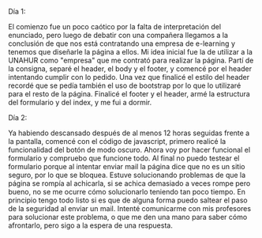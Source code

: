 Día 1:

El comienzo fue un poco caótico por la falta de interpretación del enunciado, pero luego de debatir con una compañera llegamos a la conclusión
de que nos está contratando una empresa de e-learning y tenemos que diseñarle la página a ellos. 
Mi idea inicial fue la de utilizar a la UNAHUR como "empresa" que me contrató para realizar la página.
Partí de la consigna, separé el header, el body y el footer, y comencé por el header intentando cumplir con lo pedido.
Una vez que finalicé el estilo del header recordé que se pedía también el uso de bootstrap por lo que lo utilizaré para el resto de la página.
Finalicé el footer y el header, armé la estructura del formulario y del index, y me fui a dormir.

Día 2:

Ya habiendo descansado después de al menos 12 horas seguidas frente a la pantalla, comencé con el código de javascript, primero realicé la funcionalidad del botón de modo oscuro. Ahora voy por hacer funcional el formulario y compruebo que funcione todo.
Al final no puedo testear el formulario porque al intentar enviar mail la página dice que no es un sitio seguro, por lo que se bloquea.
Estuve solucionando problemas de que la página se rompía al achicarla, si se achica demasiado a veces rompe pero bueno, no se me ocurre cómo solucionarlo teniendo tan poco tiempo.
En principio tengo todo listo si es que de alguna forma puedo saltear el paso de la seguridad al enviar un mail.
Intenté comunicarme con mis profesores para solucionar este problema, o que me den una mano para saber cómo afrontarlo, pero sigo a la espera de una respuesta.